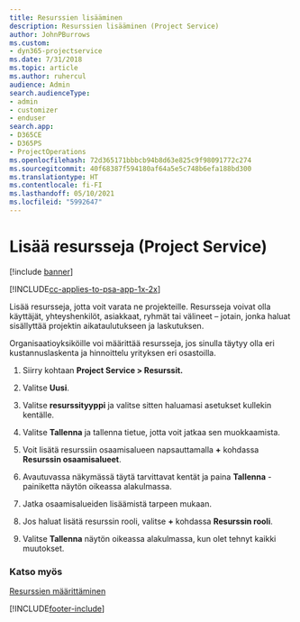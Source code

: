 ```yaml
---
title: Resurssien lisääminen
description: Resurssien lisääminen (Project Service)
author: JohnPBurrows
ms.custom:
- dyn365-projectservice
ms.date: 7/31/2018
ms.topic: article
ms.author: ruhercul
audience: Admin
search.audienceType:
- admin
- customizer
- enduser
search.app:
- D365CE
- D365PS
- ProjectOperations
ms.openlocfilehash: 72d365171bbbcb94b8d63e825c9f98091772c274
ms.sourcegitcommit: 40f68387f594180af64a5e5c748b6efa188bd300
ms.translationtype: HT
ms.contentlocale: fi-FI
ms.lasthandoff: 05/10/2021
ms.locfileid: "5992647"
---
```

# <a name="add-resources-project-service"></a>Lisää resursseja (Project Service)

[!include [banner](../includes/psa-now-project-operations.md)]

[!INCLUDE[cc-applies-to-psa-app-1x-2x](../includes/cc-applies-to-psa-app-1x-2x.md)]

Lisää resursseja, jotta voit varata ne projekteille. Resursseja voivat olla käyttäjät, yhteyshenkilöt, asiakkaat, ryhmät tai välineet – jotain, jonka haluat sisällyttää projektin aikataulutukseen ja laskutuksen.  
  
Organisaatioyksiköille voi määrittää resursseja, jos sinulla täytyy olla eri kustannuslaskenta ja hinnoittelu yrityksen eri osastoilla.  
  
1.  Siirry kohtaan **Project Service > Resurssit.**  
  
2.  Valitse **Uusi**.  
  
3.  Valitse **resurssityyppi** ja valitse sitten haluamasi asetukset kullekin kentälle.  
  
4.  Valitse **Tallenna** ja tallenna tietue, jotta voit jatkaa sen muokkaamista.  
  
5.  Voit lisätä resurssiin osaamisalueen napsauttamalla **+** kohdassa **Resurssin osaamisalueet**.  
  
6.  Avautuvassa näkymässä täytä tarvittavat kentät ja paina **Tallenna** -painiketta näytön oikeassa alakulmassa.  
  
7.  Jatka osaamisalueiden lisäämistä tarpeen mukaan.  
  
8.  Jos haluat lisätä resurssin rooli, valitse **+** kohdassa **Resurssin rooli**.  
  
9. Valitse **Tallenna** näytön oikeassa alakulmassa, kun olet tehnyt kaikki muutokset.  
  
### <a name="see-also"></a>Katso myös  
 [Resurssien määrittäminen](../psa/set-up-resources.md)


[!INCLUDE[footer-include](../includes/footer-banner.md)]